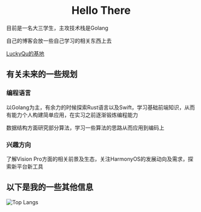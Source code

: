 # <center>Hello There</center>
目前是一名大三学生，主攻技术栈是Golang

自己的博客会放一些自己学习的相关东西上去

[LuckyQu的基地](http://luckyqu.cn)
## 有关未来的一些规划
### 编程语言
以Golang为主，有余力的时候探索Rust语言以及Swift，学习基础前端知识，从而有能力个人构建简单应用，在实习之前逐渐锻炼编程能力

数据结构方面研究部分算法，学习一些算法的思路从而应用到编码上

### 兴趣方向

了解Vision Pro方面的相关前景及生态，关注HarmonyOS的发展动向及需求，探索新平台新工具

## 以下是我的一些其他信息

![Top Langs](https://github-readme-stats.vercel.app/api/top-langs/?username=Lucky-Qu)
